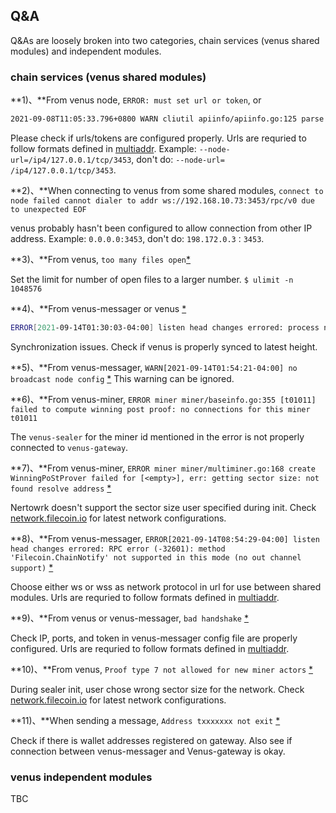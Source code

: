 ## Q&A

Q&As are loosely broken into two categories, chain services (venus shared modules) and independent modules. 

### chain services (venus shared modules)

**1)、**From venus node, `ERROR: must set url or token`, or

```bash
2021-09-08T11:05:33.796+0800 WARN cliutil apiinfo/apiinfo.go:125 parse libp2p address error , plz confirm this error failed to parse multiaddr "": empty multiaddr
```

Please check if urls/tokens are configured properly. Urls are requried to follow formats defined in [multiaddr](https://github.com/multiformats/go-multiaddr). Example: `--node-url=/ip4/127.0.0.1/tcp/3453`, don't do: `--node-url= /ip4/127.0.0.1/tcp/3453`.

**2)、**When connecting to venus from some shared modules, `connect to node failed cannot dialer to addr ws://192.168.10.73:3453/rpc/v0 due to unexpected EOF`

venus probably hasn't been configured to allow connection from other IP address. Example: `0.0.0.0:3453`, don't do: `198.172.0.3：3453`.

**3)、**From venus, `too many files open`[*](https://filecoinproject.slack.com/archives/CEHHJNJS3/p1631578830055000?thread_ts=1631506523.042700&cid=CEHHJNJS3)

Set the limit for number of open files to a larger number. `$ ulimit -n 1048576`

**4)、**From venus-messager or venus [*](https://filecoinproject.slack.com/archives/CEHHJNJS3/p1631597560068400?thread_ts=1631506523.042700&cid=CEHHJNJS3)

```bash
ERROR[2021-09-14T01:30:03-04:00] listen head changes errored: process new head error: process apply failed got parent receipt failed amt load: failed to root: blockstore: block not found: amt load: failed to root: blockstore: block not found
```

Synchronization issues. Check if venus is properly synced to latest height.

**5)、**From venus-messager, `WARN[2021-09-14T01:54:21-04:00] no broadcast node config` [*](https://filecoinproject.slack.com/archives/CEHHJNJS3/p1631599790073100?thread_ts=1631506523.042700&cid=CEHHJNJS3)
This warning can be ignored.

**6)、**From venus-miner, `ERROR miner miner/baseinfo.go:355 [t01011] failed to compute winning post proof: no connections for this miner t01011` 

The `venus-sealer` for the miner id mentioned in the error is not properly connected to `venus-gateway`.

**7)、**From venus-miner, `ERROR miner miner/multiminer.go:168 create WinningPoStProver failed for [<empty>], err: getting sector size: not found resolve address` [*](https://filecoinproject.slack.com/archives/CEHHJNJS3/p1631621284077800?thread_ts=1631506523.042700&cid=CEHHJNJS3)

Nertowrk doesn't support the sector size user specified during init. Check [network.filecoin.io](https://network.filecoin.io/) for latest network configurations.

**8)、**From venus-messager, `ERROR[2021-09-14T08:54:29-04:00] listen head changes errored: RPC error (-32601): method 'Filecoin.ChainNotify' not supported in this mode (no out channel support)` [*](https://filecoinproject.slack.com/archives/CEHHJNJS3/p1631624179079100?thread_ts=1631506523.042700&cid=CEHHJNJS3)

Choose either ws or wss as network protocol in url for use between shared modules. Urls are requried to follow formats defined in [multiaddr](https://github.com/multiformats/go-multiaddr).

**9)、**From venus or venus-messager, `bad handshake` [*](https://filecoinproject.slack.com/archives/CEHHJNJS3/p1631626576083200?thread_ts=1631506523.042700&cid=CEHHJNJS3)

Check IP, ports, and token in venus-messager config file are properly configured. Urls are requried to follow formats defined in [multiaddr](https://github.com/multiformats/go-multiaddr).

**10)、**From venus, `Proof type 7 not allowed for new miner actors` [*](https://filecoinproject.slack.com/archives/C02E95ZU5PG/p1631758710080500)

During sealer init, user chose wrong sector size for the network. Check [network.filecoin.io](https://network.filecoin.io/) for latest network configurations.

**11)、**When sending a message, `Address txxxxxxx not exit` [*](https://filecoinproject.slack.com/archives/C02E95ZU5PG/p1631762887093700)

Check if there is wallet addresses registered on gateway. Also see if connection between venus-messager and Venus-gateway is okay.

### venus independent modules

TBC

